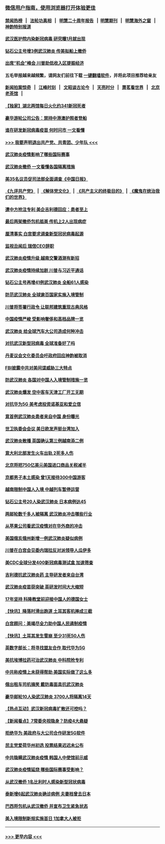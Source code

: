 ### [微信用户指南，使用浏览器打开体验更佳](https://github.com/gfw-breaker/banned-news1/blob/master/indexes/wechat-guide.md?t=0)
#### [禁闻热榜](热点新闻.md?t=0)  &nbsp;&nbsp;|&nbsp;&nbsp; [法轮功真相](https://github.com/gfw-breaker/truth/blob/master/README.md?t=0) &nbsp;&nbsp;|&nbsp;&nbsp; [明慧二十周年报告](https://github.com/gfw-breaker/mh-reports/blob/master/README.md?t=0) &nbsp;&nbsp;|&nbsp;&nbsp;[明慧期刊](https://github.com/gfw-breaker/mh-qikan) &nbsp;&nbsp;|&nbsp;&nbsp; [明慧海外之窗](https://github.com/gfw-breaker/mh-news/blob/master/README.md?t=0) &nbsp;&nbsp;|&nbsp;&nbsp; [神韵特别报道](https://github.com/gfw-breaker/mh-news/blob/master/shenyun.md?t=0)
#### [武汉医护院内染新冠病毒 研究曝1月就出现](../pages/nsc418/n11852928.md?t=02081711) 
#### [钻石公主号增3例武汉肺炎 传美拟船上撤侨](../pages/nsc418/n11853240.md?t=02081711) 
#### [出席“机会”峰会 川普助低收入区提振经济](../pages/nsc418/n11853232.md?t=02081711) 
#### 五毛举报越来越频繁，请网友们前往下载 [一键翻墙软件](https://github.com/gfw-breaker/ssr-accounts)，并将此项目推荐给亲友
#### [新闻拍案惊奇](https://github.com/gfw-breaker/banned-news1/blob/master/pages/link4.md) &nbsp;&nbsp;|&nbsp;&nbsp; [江峰时刻](https://github.com/gfw-breaker/banned-news1/blob/master/pages/link4.md) &nbsp;&nbsp;|&nbsp;&nbsp; [文昭谈古论今](https://github.com/gfw-breaker/banned-news1/blob/master/pages/link4.md) &nbsp;&nbsp;|&nbsp;&nbsp; [天亮时分](https://github.com/gfw-breaker/banned-news1/blob/master/pages/link4.md) &nbsp;&nbsp;|&nbsp;&nbsp; [萧茗看世界](https://github.com/gfw-breaker/banned-news1/blob/master/pages/link4.md) &nbsp;&nbsp;|&nbsp;&nbsp; [北京老茶馆](https://github.com/gfw-breaker/banned-news1/blob/master/pages/link4.md) &nbsp;&nbsp;|&nbsp;&nbsp; 
#### [【独家】湖北两馆每日火化约341新冠死者](../pages/nsc418/n11845444.md?t=02081711) 
#### [豪华游轮公司公告：禁持中港澳护照者登船](../pages/nsc418/n11852761.md?t=02081711) 
#### [谁在研发新冠病毒疫苗 何时问市 一文看懂](../pages/nsc418/n11852840.md?t=02081711) 
#### [>>> 我要声明退出共产党、共青团、少年队 <<<](https://github.com/begood0513/goodnews/blob/master/quit/letter.md) 
#### [武汉肺炎疫情影响了哪些国际赛事](../pages/nsc418/n11852441.md?t=02081711) 
#### [武汉肺炎撤侨 一文看懂各国隔离措施](../pages/nsc418/n11844216.md?t=02081711) 
#### [美35名议员促司法部全面调查《中国日报》](../pages/nsc418/n11852435.md?t=02081711) 
#### [《九评共产党》](https://github.com/begood0513/9ping.md/blob/master/README.md) &nbsp;|&nbsp; [《解体党文化》](../../../../jtdwh.md/blob/master/README.md)  &nbsp;|&nbsp; [《共产主义的终极目的》](../../../../gczydzjmd.md/blob/master/README.md) &nbsp;|&nbsp; [《魔鬼在统治我们的世界》](../../../../mgztzwmdsj.md/blob/master/README.md) 
#### [遭中方抢注专利 美企吉利德回应：患者至上](../pages/nsc418/n11852037.md?t=02081711) 
#### [最后两架撤侨包机抵美 传机上2人出现病症](../pages/nsc418/n11852173.md?t=02081711) 
#### [厘清事实 白宫要求调查新型冠状病毒起源](../pages/nsc418/n11852106.md?t=02081711) 
#### [监视丑闻后 瑞信CEO辞职](../pages/nsc418/n11852127.md?t=02081711) 
#### [武汉肺炎疫情升级 越南交警酒测有新招](../pages/nsc418/n11851632.md?t=02081711) 
#### [武汉肺炎疫情持续加剧 川普与习近平通话](../pages/nsc418/n11851613.md?t=02081711) 
#### [钻石公主号再增41例武汉肺炎 全船61人感染](../pages/nsc418/n11850401.md?t=02081711) 
#### [防范武汉肺炎 全球逾百国家实施入境管制](../pages/nsc418/n11850557.md?t=02081711) 
#### [川普将签署行政令 让联邦建筑重现古典风格](../pages/nsc418/n11850654.md?t=02081711) 
#### [中国疫情严峻 受影响奢侈和高档品牌一览](../pages/nsc418/n11850319.md?t=02081711) 
#### [武汉肺炎 给全球汽车大公司造成何种冲击](../pages/nsc418/n11850056.md?t=02081711) 
#### [对抗武汉新型冠病毒 全球准备好了吗](../pages/nsc418/n11850142.md?t=02081711) 
#### [丹麦议会文化委员会吁政府回应神韵被取消](../pages/nsc418/n11849312.md?t=02081711) 
#### [FBI披露中共对美间谍威胁三大特点](../pages/nsc418/n11849700.md?t=02081711) 
#### [防武汉肺炎 各国对中国人入境管制措施一览](../pages/nsc418/n11838726.md?t=02081711) 
#### [武汉肺炎爆发 空中客车天津工厂开工无期](../pages/nsc418/n11849634.md?t=02081711) 
#### [对抗华为5G 美考虑投资诺基亚和爱立信](../pages/nsc418/n11849510.md?t=02081711) 
#### [意首例武汉肺炎患者来自中国 身份曝光](../pages/nsc418/n11849454.md?t=02081711) 
#### [世卫执委会会议 美日欧发声挺台湾加入](../pages/nsc418/n11849433.md?t=02081711) 
#### [武汉肺炎散播 英国确认第三例越南添二例](../pages/nsc418/n11849439.md?t=02081711) 
#### [意大利北部发生火车出轨 2死多人伤](../pages/nsc418/n11848999.md?t=02081711) 
#### [北京将把750亿美元美国进口商品关税减半](../pages/nsc418/n11848896.md?t=02081711) 
#### [京都男子本土感染 曾1天接待300中国游客](../pages/nsc418/n11848641.md?t=02081711) 
#### [越南限制中国人入境 中越列车暂停运营](../pages/nsc418/n11847844.md?t=02081711) 
#### [钻石公主号20人染武汉肺炎 日本病例达45](../pages/nsc418/n11847823.md?t=02081711) 
#### [两邮轮数千多人被隔离 武汉肺炎冲击哪些行业](../pages/nsc418/n11847456.md?t=02081711) 
#### [从苹果公司看武汉疫情对在华外商的冲击](../pages/nsc418/n11847586.md?t=02081711) 
#### [美国俄亥俄州新增一例武汉肺炎疑似病例](../pages/nsc418/n11847714.md?t=02081711) 
#### [川普在白宫会见委内瑞拉反对派领导人瓜伊多](../pages/nsc418/n11847391.md?t=02081711) 
#### [美CDC全球分发400新冠病毒测试盒 加速筛查](../pages/nsc418/n11847260.md?t=02081711) 
#### [吉利德抗武汉肺炎药 主导研发者来自台湾](../pages/nsc418/n11847064.md?t=02081711) 
#### [武汉肺炎疫苗获突破 英研发时间大大缩短](../pages/nsc418/n11846915.md?t=02081711) 
#### [17年坚持 科隆教堂前迎接中国人的德国女士](../pages/nsc418/n11846781.md?t=02081711) 
#### [【快讯】降落时滑出跑道 土耳其客机摔成三截](../pages/nsc418/n11847021.md?t=02081711) 
#### [白宫顾问：美竭尽全力助中国人民遏制疫情](../pages/nsc418/n11846756.md?t=02081711) 
#### [【快讯】土耳其发生雪崩 至少31死50人伤](../pages/nsc418/n11846680.md?t=02081711) 
#### [英数字部长：将寻找盟友合作 取代华为5G](../pages/nsc418/n11846485.md?t=02081711) 
#### [美抗埃博拉药可治武汉肺炎 中科院抢专利](../pages/nsc418/n11846409.md?t=02081711) 
#### [中共称疫情上未获得帮助 美国实际做了这么多](../pages/nsc418/n11846008.md?t=02081711) 
#### [俄出租车司机搞笑 戴防毒面具抗武汉肺炎](../pages/nsc418/n11845703.md?t=02081711) 
#### [豪华邮轮10人染武汉肺炎 3700人将隔离14天](../pages/nsc418/n11845543.md?t=02081711) 
#### [【热点互动】武汉新冠病毒扩散还可控吗？](../pages/nsc418/n11844750.md?t=02081711) 
#### [【新闻看点】7常委央视隐身？防疫4大悬疑](../pages/nsc418/n11844611.md?t=02081711) 
#### [拒绝华为 美政府与大公司合作研发5G软件](../pages/nsc418/n11844625.md?t=02081711) 
#### [民主党爱荷华州初选 投票结果迟迟未公布](../pages/nsc418/n11844207.md?t=02081711) 
#### [中共隐瞒武汉肺炎疫情 韩国人中使馆前示威](../pages/nsc418/n11844084.md?t=02081711) 
#### [武汉肺炎疫情延烧 哪些国际赛事受影响？](../pages/nsc418/n11843958.md?t=02081711) 
#### [从武汉撤侨 1名比利时人感染新型冠状病毒](../pages/nsc418/n11843977.md?t=02081711) 
#### [泰新增6起武汉肺炎确诊病例 夫妻档曾去日本](../pages/nsc418/n11843900.md?t=02081711) 
#### [巴西将包机从武汉撤侨 并宣布卫生紧急状态](../pages/nsc418/n11843418.md?t=02081711) 
#### [美入境限制新规实施首日 1加拿大人被拒](../pages/nsc418/n11843058.md?t=02081711) 

----
#### [ >>> 更早内容 <<< ](../indexes/nsc418-earlier.md)
